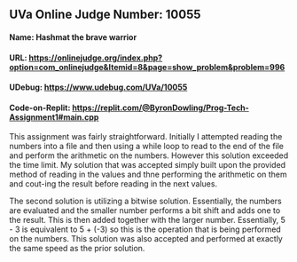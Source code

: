 ## UVa Online Judge Number: 10055
#### Name: Hashmat the brave warrior
#### URL: https://onlinejudge.org/index.php?option=com_onlinejudge&Itemid=8&page=show_problem&problem=996
#### UDebug: https://www.udebug.com/UVa/10055
#### Code-on-Replit: https://replit.com/@ByronDowling/Prog-Tech-Assignment1#main.cpp

This assignment was fairly straightforward. Initially I attempted reading the numbers into a file and then using a while loop to read to the end of the file and perform the arithmetic on the numbers. However this solution exceeded the time limit. My solution that was accepted simply built upon the provided method of reading in the values and thne performing the arithmetic on them and cout-ing the result before reading in the next values.

The second solution is utilizing a bitwise solution. Essentially, the numbers are evaluated and the smaller number performs a bit shift and adds one to the result. This is then added together with the larger number. Essentially, 5 - 3 is equivalent to 5 + (-3) so this is the operation that is being performed on the numbers. This solution was also accepted and performed at exactly the same speed as the prior solution.
